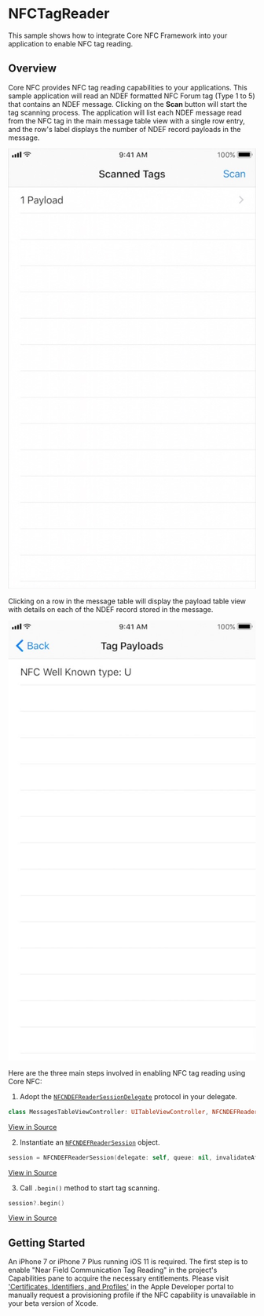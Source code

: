 # NFCTagReader

This sample shows how to integrate Core NFC Framework into your application to enable NFC tag reading.

## Overview

Core NFC provides NFC tag reading capabilities to your applications.  This sample application will read an NDEF formatted NFC Forum tag (Type 1 to 5) that contains an NDEF message.  Clicking on the **Scan** button will start the tag scanning process.  The application will list each NDEF message read from the NFC tag in the main message table view with a single row entry, and the row's label displays the number of NDEF record payloads in the message.

![NFCTagReader.app](Documentation/messageView.jpg)

Clicking on a row in the message table will display the payload table view with details on each of the NDEF record stored in the message.

![NFCTagReader.app](Documentation/payloadView.jpg)

Here are the three main steps involved in enabling NFC tag reading using Core NFC:

1. Adopt the [`NFCNDEFReaderSessionDelegate`](https://developer.apple.com/documentation/corenfc/nfcndefreadersessiondelegate) protocol in your delegate.

``` swift
class MessagesTableViewController: UITableViewController, NFCNDEFReaderSessionDelegate {
```
[View in Source](x-source-tag://ndefReading_1)

2. Instantiate an [`NFCNDEFReaderSession`](https://developer.apple.com/documentation/corenfc/nfcndefreadersession) object.

``` swift
session = NFCNDEFReaderSession(delegate: self, queue: nil, invalidateAfterFirstRead: true)
```
[View in Source](x-source-tag://beginScanning)

3. Call `.begin()` method to start tag scanning.

``` swift
session?.begin()
```
 [View in Source](x-source-tag://beginScanning)

## Getting Started

An iPhone 7 or iPhone 7 Plus running iOS 11 is required.  The first step is to enable "Near Field Communication Tag Reading" in the project's Capabilities pane to acquire the necessary entitlements.  Please visit ['Certificates, Identifiers, and Profiles'](https://developer.apple.com/account/ios/certificate/) in the Apple Developer portal to manually request a provisioning profile if the NFC capability is unavailable in your beta version of Xcode.
